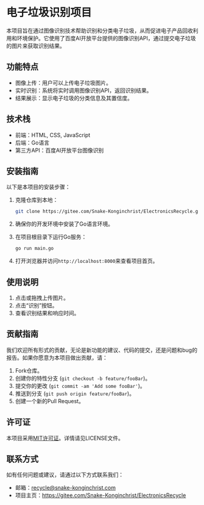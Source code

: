# 电子垃圾识别项目

本项目旨在通过图像识别技术帮助识别和分类电子垃圾，从而促进电子产品回收利用和环境保护。它使用了百度AI开放平台提供的图像识别API，通过提交电子垃圾的图片来获取识别结果。

## 功能特点

- 图像上传：用户可以上传电子垃圾图片。
- 实时识别：系统将实时调用图像识别API，返回识别结果。
- 结果展示：显示电子垃圾的分类信息及其置信度。

## 技术栈

- 前端：HTML, CSS, JavaScript
- 后端：Go语言
- 第三方API：百度AI开放平台图像识别

## 安装指南

以下是本项目的安装步骤：

1. 克隆仓库到本地：

   ```sh
   git clone https://gitee.com/Snake-Konginchrist/ElectronicsRecycle.git
   ```

2. 确保你的开发环境中安装了Go语言环境。

3. 在项目根目录下运行Go服务：

   ```sh
   go run main.go
   ```

4. 打开浏览器并访问`http://localhost:8000`来查看项目首页。

## 使用说明

1. 点击或拖拽上传图片。
2. 点击“识别”按钮。
3. 查看识别结果和响应时间。

## 贡献指南

我们欢迎所有形式的贡献，无论是新功能的建议、代码的提交，还是问题和bug的报告。如果你愿意为本项目做出贡献，请：

1. Fork仓库。
2. 创建你的特性分支 (`git checkout -b feature/fooBar`)。
3. 提交你的更改 (`git commit -am 'Add some fooBar'`)。
4. 推送到分支 (`git push origin feature/fooBar`)。
5. 创建一个新的Pull Request。

## 许可证

本项目采用[MIT许可证](LICENSE)。详情请见LICENSE文件。

## 联系方式

如有任何问题或建议，请通过以下方式联系我们：

- 邮箱：recycle@snake-konginchrist.com
- 项目主页：https://gitee.com/Snake-Konginchrist/ElectronicsRecycle